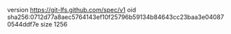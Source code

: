 version https://git-lfs.github.com/spec/v1
oid sha256:0712d77a8aec5764143ef10f25796b59134b84643cc23baa3e040870544ddf7e
size 1256
